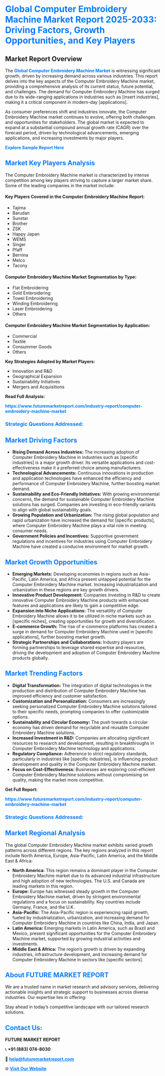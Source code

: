 <h1 style="color: #007BFF;">Global Computer Embroidery Machine Market Report 2025-2033: Driving Factors, Growth Opportunities, and Key Players</h1>

<section id="overview">
<h2>Market Report Overview</h2>
<p>The <a href="https://www.futuremarketreport.com/industry-report/computer-embroidery-machine-market" style="color: #007BFF; text-decoration: none;"><strong>Global Computer Embroidery Machine Market</strong></a> is witnessing significant growth, driven by increasing demand across various industries. This report delves into the key aspects of the Computer Embroidery Machine market, providing a comprehensive analysis of its current status, future potential, and challenges. The demand for Computer Embroidery Machine has surged due to its wide-ranging applications in industries such as [insert industries], making it a critical component in modern-day [applications].</p>
<p>As consumer preferences shift and industries innovate, the Computer Embroidery Machine market continues to evolve, offering both challenges and opportunities for stakeholders. The global market is expected to expand at a substantial compound annual growth rate (CAGR) over the forecast period, driven by technological advancements, emerging applications, and increasing investments by major players.</p>
</section>

<section id="overview">
<p><a href="https://www.futuremarketreport.com/request-sample/reportId=55052" style="color: #007BFF; text-decoration: none;"><strong>Explore Sample Report Here</strong></a></p>
</section>

<section id="key-players">
<h2 style="color: #007BFF;">Market Key Players Analysis</h2>
<p>The Computer Embroidery Machine market is characterized by intense competition among key players striving to capture a larger market share. Some of the leading companies in the market include:</p>
<h4>Key Players Covered in the Computer Embroidery Machine Report:</h4>
<ul><li>Tajima</li><li>Barudan</li><li>Sunstar</li><li>Brother</li><li>ZSK</li><li>Happy Japan</li><li>WEMS</li><li>Singer</li><li>Pfaff</li><li>Bernina</li><li>Melco</li><li>Tacony</li></ul>
<h4>Computer Embroidery Machine Market Segmentation by Type:</h4>
<ul><li>Flat Embroidering</li><li>Gold Embroidering</li><li>Towel Embroidering</li><li>Winding Embroidering</li><li>Laser Embroidering</li><li>Others</li></ul>

<h4>Computer Embroidery Machine Market Segmentation by Application:</h4>
<ul><li>Commercial</li><li>Textile</li><li>Consummer Goods</li><li>Others</li></ul>
<p><strong>Key Strategies Adopted by Market Players:</strong></p>
<ul>
<li>Innovation and R&D</li>
<li>Geographical Expansion</li>
<li>Sustainability Initiatives</li>
<li>Mergers and Acquisitions</li>
</ul>
</section>

<section>
<p><strong>Read Full Analysis: </strong></p><a href="https://www.futuremarketreport.com/industry-report/computer-embroidery-machine-market" style="color: #007BFF; text-decoration: none;"><strong>https://www.futuremarketreport.com/industry-report/computer-embroidery-machine-market</strong></a>
<h3 style="color: #007BFF;">Strategic Questions Addressed:</h3>
</section>

<section id="driving-factors">
<h2 style="color: #007BFF;">Market Driving Factors</h2>
<ul>
<li><strong>Rising Demand Across Industries:</strong> The increasing adoption of Computer Embroidery Machine in industries such as [specific industries] is a major growth driver. Its versatile applications and cost-effectiveness make it a preferred choice among manufacturers.</li>
<li><strong>Technological Advancements:</strong> Continuous innovations in production and application technologies have enhanced the efficiency and performance of Computer Embroidery Machine, further boosting market demand.</li>
<li><strong>Sustainability and Eco-Friendly Initiatives:</strong> With growing environmental concerns, the demand for sustainable Computer Embroidery Machine solutions has surged. Companies are investing in eco-friendly variants to align with global sustainability goals.</li>
<li><strong>Growing Population and Urbanization:</strong> The rising global population and rapid urbanization have increased the demand for [specific products], where Computer Embroidery Machine plays a vital role in meeting consumer needs.</li>
<li><strong>Government Policies and Incentives:</strong> Supportive government regulations and incentives for industries using Computer Embroidery Machine have created a conducive environment for market growth.</li>
</ul>
</section>

<section id="growth-opportunities">
<h2 style="color: #007BFF;">Market Growth Opportunities</h2>
<ul>
<li><strong>Emerging Markets:</strong> Developing economies in regions such as Asia-Pacific, Latin America, and Africa present untapped potential for the Computer Embroidery Machine market. Increasing industrialization and urbanization in these regions are key growth drivers.</li>
<li><strong>Innovative Product Development:</strong> Companies investing in R&D to create innovative Computer Embroidery Machine products with enhanced features and applications are likely to gain a competitive edge.</li>
<li><strong>Expansion into Niche Applications:</strong> The versatility of Computer Embroidery Machine allows it to be utilized in niche markets such as [specific niches], creating opportunities for growth and diversification.</li>
<li><strong>E-commerce Growth:</strong> The rise of e-commerce platforms has created a surge in demand for Computer Embroidery Machine used in [specific applications], further boosting market growth.</li>
<li><strong>Strategic Partnerships and Collaborations:</strong> Industry players are forming partnerships to leverage shared expertise and resources, driving the development and adoption of Computer Embroidery Machine products globally.</li>
</ul>
</section>

<section id="trending-factors">
<h2 style="color: #007BFF;">Market Trending Factors</h2>
<ul>
<li><strong>Digital Transformation:</strong> The integration of digital technologies in the production and distribution of Computer Embroidery Machine has improved efficiency and customer satisfaction.</li>
<li><strong>Customization and Personalization:</strong> Consumers are increasingly seeking personalized Computer Embroidery Machine solutions tailored to their specific needs, prompting companies to offer customizable options.</li>
<li><strong>Sustainability and Circular Economy:</strong> The push towards a circular economy has driven demand for recyclable and reusable Computer Embroidery Machine solutions.</li>
<li><strong>Increased Investment in R&D:</strong> Companies are allocating significant resources to research and development, resulting in breakthroughs in Computer Embroidery Machine technology and applications.</li>
<li><strong>Regulatory Compliance:</strong> Adherence to strict regulatory standards, particularly in industries like [specific industries], is influencing product development and quality in the Computer Embroidery Machine market.</li>
<li><strong>Focus on Cost-Effectiveness:</strong> Businesses are exploring cost-efficient Computer Embroidery Machine solutions without compromising on quality, making the market more competitive.</li>
</ul>
</section>

<section>
<p><strong>Get Full Report: </strong></p><a href="https://www.futuremarketreport.com/industry-report/computer-embroidery-machine-market" style="color: #007BFF; text-decoration: none;"><strong>https://www.futuremarketreport.com/industry-report/computer-embroidery-machine-market</strong></a>
<h3 style="color: #007BFF;">Strategic Questions Addressed:</h3>
</section>


<section id="regional-analysis">
<h2 style="color: #007BFF;">Market Regional Analysis</h2>
<p>The global Computer Embroidery Machine market exhibits varied growth patterns across different regions. The key regions analyzed in this report include North America, Europe, Asia-Pacific, Latin America, and the Middle East & Africa:</p>
<ul>
<li><strong>North America:</strong> This region remains a dominant player in the Computer Embroidery Machine market due to its advanced industrial infrastructure and high adoption of new technologies. The U.S. and Canada are leading markets in this region.</li>
<li><strong>Europe:</strong> Europe has witnessed steady growth in the Computer Embroidery Machine market, driven by stringent environmental regulations and a focus on sustainability. Key countries include Germany, France, and the U.K.</li>
<li><strong>Asia-Pacific:</strong> The Asia-Pacific region is experiencing rapid growth, fueled by industrialization, urbanization, and increasing demand for Computer Embroidery Machine in countries like China, India, and Japan.</li>
<li><strong>Latin America:</strong> Emerging markets in Latin America, such as Brazil and Mexico, present significant opportunities for the Computer Embroidery Machine market, supported by growing industrial activities and investments.</li>
<li><strong>Middle East & Africa:</strong> The region’s growth is driven by expanding industries, infrastructure development, and increasing demand for Computer Embroidery Machine in sectors like [specific sectors].</li>
</ul>
</section>

<footer>
<h2 style="color: #007BFF;">About FUTURE MARKET REPORT</h2>
<p>We are a trusted name in market research and advisory services, delivering actionable insights and strategic support to businesses across diverse industries. Our expertise lies in offering:</p>

<p>Stay ahead in today’s competitive landscape with our tailored research solutions.</p>

<h2 style="color: #007BFF;">Contact Us:</h2>
<p><strong>FUTURE MARKET REPORT</strong></p>
<p>📞 <strong>+91 (883) 074-8030</strong></p>
<p>📧 <strong><a href="mailto:help@futuremarketreport.com" style="color: #007BFF;">help@futuremarketreport.com</a></strong></p>
<p>🌐 <strong><a href="https://www.futuremarketreport.com/" style="color: #007BFF;">Visit Our Website</a></strong></p>
</footer>